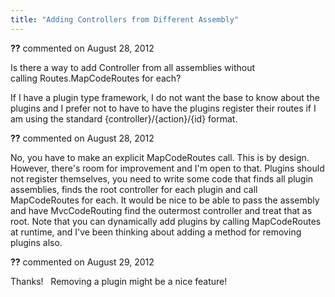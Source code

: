 ```yaml
---
title: "Adding Controllers from Different Assembly"
---
```

<div id="comment-905276" class="discussion-comment op">
   <div class="discussion-header"><b>??</b> commented on 
      <time datetime="2012-08-28T11:49:53.873-07:00" title="2012-08-28T11:49:53.873-07:00">August 28, 2012</time>
   </div>
   <div class="discussion-message">
<p>Is there a way to add Controller from all assemblies without calling&nbsp;Routes.MapCodeRoutes for each? &nbsp;</p>
<p>If I have a plugin type framework, I do not want the base to know about the plugins and I prefer not to have to have the plugins register their routes if I am using the standard {controller}/{action}/{id} format.</p>
</div>
</div>
<div id="comment-905285" class="discussion-comment marked-as-answer">
   <div class="discussion-header"><b>??</b> commented on 
      <time datetime="2012-08-28T12:14:39.773-07:00" title="2012-08-28T12:14:39.773-07:00">August 28, 2012</time>
   </div>
   <div class="discussion-message"><p>No, you have to make an explicit MapCodeRoutes call. This is by design. However, there's room for improvement and I'm open to that. Plugins should not register themselves, you need to write some code that finds all plugin assemblies, finds the root controller for each plugin and call MapCodeRoutes for each. It would be nice to be able to pass the assembly and have MvcCodeRouting find the outermost controller and treat that as root. Note that you can dynamically add plugins by calling MapCodeRoutes at runtime, and I've been thinking about adding a method for removing plugins also.</p></div>
</div>
<div id="comment-905714" class="discussion-comment">
   <div class="discussion-header"><b>??</b> commented on 
      <time datetime="2012-08-29T08:18:55.637-07:00" title="2012-08-29T08:18:55.637-07:00">August 29, 2012</time>
   </div>
   <div class="discussion-message"><p>Thanks! &nbsp; Removing a plugin might be a nice feature!</p></div>
</div>